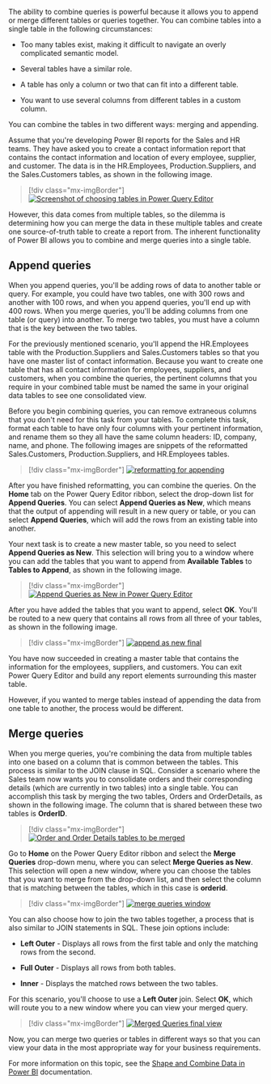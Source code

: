 The ability to combine queries is powerful because it allows you to
append or merge different tables or queries together. You can combine
tables into a single table in the following circumstances:

-   Too many tables exist, making it difficult to navigate an overly complicated semantic model.

-   Several tables have a similar role.

-   A table has only a column or two that can fit into a different table.

-   You want to use several columns from different tables in a custom column.

You can combine the tables in two different ways: merging and appending.

Assume that you're developing Power BI reports for the Sales and
HR teams. They have asked you to create a contact information report
that contains the contact information and location of every
employee, supplier, and customer. The data is in the HR.Employees,
Production.Suppliers, and the Sales.Customers tables, as shown in the
following image.

> [!div class="mx-imgBorder"]
> [![Screenshot of choosing tables in Power Query Editor](../media/05-choosing-tables-combine-ss.png)](../media/05-choosing-tables-combine-ss.png#lightbox)

However, this data comes from multiple tables, so the dilemma is
determining how you can merge the data in these multiple tables and
create one source-of-truth table to create a report from. The inherent
functionality of Power BI allows you to combine and merge queries into a
single table.

## Append queries

When you append queries, you'll be adding rows of data to another table or query. For example, you could have two tables, one with 300 rows and another with 100 rows, and when you append queries, you'll end up with 400 rows. When you merge queries, you'll be adding columns from one table (or query) into another. To merge two tables, you must have a column that is the key between the two tables.

For the previously mentioned scenario, you'll append the HR.Employees table with the
Production.Suppliers and Sales.Customers tables so that you have one
master list of contact information. Because you want to create one table
that has all contact information for employees, suppliers, and
customers, when you combine the queries, the pertinent columns that you
require in your combined table must be named the same in your original
data tables to see one consolidated view.

Before you begin combining queries, you can remove extraneous columns
that you don't need for this task from your tables. To complete this
task, format each table to have only four columns with your pertinent
information, and rename them so they all have the same column headers:
ID, company, name, and phone. The following images are snippets of the
reformatted Sales.Customers, Production.Suppliers, and HR.Employees
tables.

> [!div class="mx-imgBorder"]
> [![reformatting for appending](../media/05-reformatting-appending-ss.png)](../media/05-reformatting-appending-ss.png#lightbox)

After you have finished reformatting, you can combine the queries. On
the **Home** tab on the Power Query Editor ribbon, select the drop-down
list for **Append Queries**. You can select **Append Queries as
New**, which means that the output of appending will result in a new
query or table, or you can select **Append Queries**, which will add
the rows from an existing table into another.

Your next task is to create a new master table, so you need to
select **Append Queries as New**. This selection will bring you to a
window where you can add the tables that you want to append
from **Available Tables** to **Tables to Append**, as shown in the
following image.

> [!div class="mx-imgBorder"]
> [![Append Queries as New in Power Query Editor](../media/05-append-new-window-ss.png)](../media/05-append-new-window-ss.png#lightbox)

After you have added the tables that you want to append, select **OK**.
You'll be routed to a new query that contains all rows from all three
of your tables, as shown in the following image.

> [!div class="mx-imgBorder"]
> [![append as new final](../media/05-appending-new-final-ss.png)](../media/05-appending-new-final-ss.png#lightbox)

You have now succeeded in creating a master table that contains the
information for the employees, suppliers, and customers. You can exit
Power Query Editor and build any report elements surrounding this master
table.

However, if you wanted to merge tables instead of appending the data
from one table to another, the process would be different.

## Merge queries

When you merge queries, you're combining the data from multiple tables into one based on a column that is common between the tables. This process is similar to the JOIN clause in SQL. Consider a scenario where the Sales team now wants you to consolidate orders and their corresponding details (which are currently in two tables) into a single table. You can accomplish this task by merging the two tables, Orders and OrderDetails, as shown in the following image. The column that is shared between these two tables is **OrderID**.

> [!div class="mx-imgBorder"]
> [![Order and Order Details tables to be merged ](../media/05-merging-tables-example-ss.png)](../media/05-merging-tables-example-ss.png#lightbox) 

Go to **Home** on the Power Query Editor ribbon and select the **Merge
Queries** drop-down menu, where you can select **Merge Queries as
New**. This selection will open a new window, where you
can choose the tables that you want to merge from the drop-down list,
and then select the column that is matching between the tables, which in
this case is **orderid**. 

> [!div class="mx-imgBorder"]
> [![merge queries window](../media/05-merge-queries-new-ss.png)](../media/05-merge-queries-new-ss.png#lightbox)

You can also choose how to join the two tables together, a process that
is also similar to JOIN statements in SQL. These join options include: 

-   **Left Outer** - Displays all rows from the first table and only the
    matching rows from the second.

-   **Full Outer** - Displays all rows from both tables.

-   **Inner** - Displays the matched rows between the two tables.

For this scenario, you'll choose to use a **Left Outer** join. Select
**OK**, which will route you to a new window where you can view your
merged query.

> [!div class="mx-imgBorder"]
> [![Merged Queries final view](../media/05-merge-queries-final-view-ss.png)](../media/05-merge-queries-final-view-ss.png#lightbox)

Now, you can merge two queries or tables in different ways so that you
can view your data in the most appropriate way for your business
requirements.

For more information on this topic, see the [Shape and Combine Data in Power BI](/power-bi/connect-data/desktop-shape-and-combine-data/?azure-portal=true) documentation.
